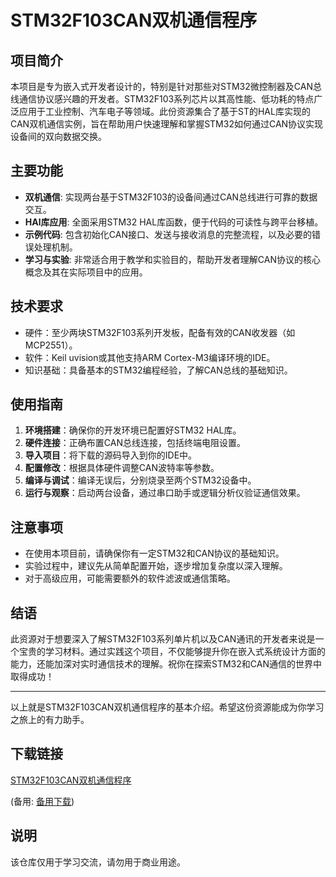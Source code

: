 # STM32F103CAN双机通信程序

## 项目简介

本项目是专为嵌入式开发者设计的，特别是针对那些对STM32微控制器及CAN总线通信协议感兴趣的开发者。STM32F103系列芯片以其高性能、低功耗的特点广泛应用于工业控制、汽车电子等领域。此份资源集合了基于ST的HAL库实现的CAN双机通信实例，旨在帮助用户快速理解和掌握STM32如何通过CAN协议实现设备间的双向数据交换。

## 主要功能

- **双机通信**: 实现两台基于STM32F103的设备间通过CAN总线进行可靠的数据交互。
- **HAl库应用**: 全面采用STM32 HAL库函数，便于代码的可读性与跨平台移植。
- **示例代码**: 包含初始化CAN接口、发送与接收消息的完整流程，以及必要的错误处理机制。
- **学习与实验**: 非常适合用于教学和实验目的，帮助开发者理解CAN协议的核心概念及其在实际项目中的应用。

## 技术要求

- 硬件：至少两块STM32F103系列开发板，配备有效的CAN收发器（如MCP2551）。
- 软件：Keil uvision或其他支持ARM Cortex-M3编译环境的IDE。
- 知识基础：具备基本的STM32编程经验，了解CAN总线的基础知识。

## 使用指南

1. **环境搭建**：确保你的开发环境已配置好STM32 HAL库。
2. **硬件连接**：正确布置CAN总线连接，包括终端电阻设置。
3. **导入项目**：将下载的源码导入到你的IDE中。
4. **配置修改**：根据具体硬件调整CAN波特率等参数。
5. **编译与调试**：编译无误后，分别烧录至两个STM32设备中。
6. **运行与观察**：启动两台设备，通过串口助手或逻辑分析仪验证通信效果。

## 注意事项

- 在使用本项目前，请确保你有一定STM32和CAN协议的基础知识。
- 实验过程中，建议先从简单配置开始，逐步增加复杂度以深入理解。
- 对于高级应用，可能需要额外的软件滤波或通信策略。

## 结语

此资源对于想要深入了解STM32F103系列单片机以及CAN通讯的开发者来说是一个宝贵的学习材料。通过实践这个项目，不仅能够提升你在嵌入式系统设计方面的能力，还能加深对实时通信技术的理解。祝你在探索STM32和CAN通信的世界中取得成功！

---

以上就是STM32F103CAN双机通信程序的基本介绍。希望这份资源能成为你学习之旅上的有力助手。

## 下载链接
[STM32F103CAN双机通信程序](https://pan.quark.cn/s/21e06be00b12) 

(备用: [备用下载](https://pan.baidu.com/s/1JSoiN9M0YyXLaNBelYJLbg?pwd=1234))

## 说明

该仓库仅用于学习交流，请勿用于商业用途。
